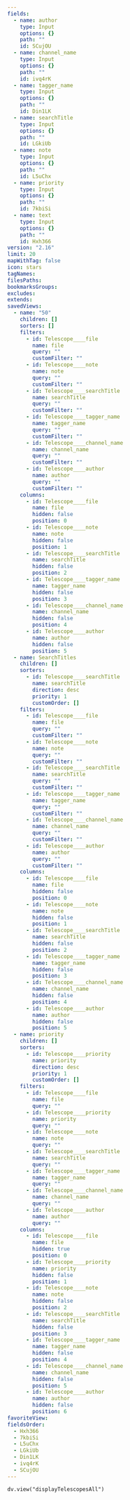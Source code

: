 ```yaml
---
fields:
  - name: author
    type: Input
    options: {}
    path: ""
    id: SCujOU
  - name: channel_name
    type: Input
    options: {}
    path: ""
    id: ivq4rK
  - name: tagger_name
    type: Input
    options: {}
    path: ""
    id: Din1LK
  - name: searchTitle
    type: Input
    options: {}
    path: ""
    id: LGkiUb
  - name: note
    type: Input
    options: {}
    path: ""
    id: L5uChx
  - name: priority
    type: Input
    options: {}
    path: ""
    id: 7kbiSi
  - name: text
    type: Input
    options: {}
    path: ""
    id: Hxh366
version: "2.16"
limit: 20
mapWithTag: false
icon: stars
tagNames: 
filesPaths: 
bookmarksGroups: 
excludes: 
extends: 
savedViews:
  - name: "50"
    children: []
    sorters: []
    filters:
      - id: Telescope____file
        name: file
        query: ""
        customFilter: ""
      - id: Telescope____note
        name: note
        query: ""
        customFilter: ""
      - id: Telescope____searchTitle
        name: searchTitle
        query: ""
        customFilter: ""
      - id: Telescope____tagger_name
        name: tagger_name
        query: ""
        customFilter: ""
      - id: Telescope____channel_name
        name: channel_name
        query: ""
        customFilter: ""
      - id: Telescope____author
        name: author
        query: ""
        customFilter: ""
    columns:
      - id: Telescope____file
        name: file
        hidden: false
        position: 0
      - id: Telescope____note
        name: note
        hidden: false
        position: 1
      - id: Telescope____searchTitle
        name: searchTitle
        hidden: false
        position: 2
      - id: Telescope____tagger_name
        name: tagger_name
        hidden: false
        position: 3
      - id: Telescope____channel_name
        name: channel_name
        hidden: false
        position: 4
      - id: Telescope____author
        name: author
        hidden: false
        position: 5
  - name: SearchTitles
    children: []
    sorters:
      - id: Telescope____searchTitle
        name: searchTitle
        direction: desc
        priority: 1
        customOrder: []
    filters:
      - id: Telescope____file
        name: file
        query: ""
        customFilter: ""
      - id: Telescope____note
        name: note
        query: ""
        customFilter: ""
      - id: Telescope____searchTitle
        name: searchTitle
        query: ""
        customFilter: ""
      - id: Telescope____tagger_name
        name: tagger_name
        query: ""
        customFilter: ""
      - id: Telescope____channel_name
        name: channel_name
        query: ""
        customFilter: ""
      - id: Telescope____author
        name: author
        query: ""
        customFilter: ""
    columns:
      - id: Telescope____file
        name: file
        hidden: false
        position: 0
      - id: Telescope____note
        name: note
        hidden: false
        position: 1
      - id: Telescope____searchTitle
        name: searchTitle
        hidden: false
        position: 2
      - id: Telescope____tagger_name
        name: tagger_name
        hidden: false
        position: 3
      - id: Telescope____channel_name
        name: channel_name
        hidden: false
        position: 4
      - id: Telescope____author
        name: author
        hidden: false
        position: 5
  - name: priority
    children: []
    sorters:
      - id: Telescope____priority
        name: priority
        direction: desc
        priority: 1
        customOrder: []
    filters:
      - id: Telescope____file
        name: file
        query: ""
      - id: Telescope____priority
        name: priority
        query: ""
      - id: Telescope____note
        name: note
        query: ""
      - id: Telescope____searchTitle
        name: searchTitle
        query: ""
      - id: Telescope____tagger_name
        name: tagger_name
        query: ""
      - id: Telescope____channel_name
        name: channel_name
        query: ""
      - id: Telescope____author
        name: author
        query: ""
    columns:
      - id: Telescope____file
        name: file
        hidden: true
        position: 0
      - id: Telescope____priority
        name: priority
        hidden: false
        position: 1
      - id: Telescope____note
        name: note
        hidden: false
        position: 2
      - id: Telescope____searchTitle
        name: searchTitle
        hidden: false
        position: 3
      - id: Telescope____tagger_name
        name: tagger_name
        hidden: false
        position: 4
      - id: Telescope____channel_name
        name: channel_name
        hidden: false
        position: 5
      - id: Telescope____author
        name: author
        hidden: false
        position: 6
favoriteView: 
fieldsOrder:
  - Hxh366
  - 7kbiSi
  - L5uChx
  - LGkiUb
  - Din1LK
  - ivq4rK
  - SCujOU
---
```


```dataviewjs
dv.view("displayTelescopesAll")
```
